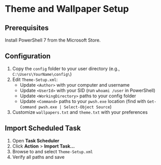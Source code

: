 # Theme and Wallpaper Setup

## Prerequisites

Install PowerShell 7 from the Microsoft Store.

## Configuration

1. Copy the `config` folder to your user directory (e.g., `C:\Users\YourName\config\`)
2. Edit `Theme-Setup.xml`:
   - Update `<Author>` with your computer and username
   - Update `<UserId>` with your SID (run `whoami /user` in PowerShell)
   - Update `<WorkingDirectory>` paths to your config folder
   - Update `<Command>` paths to your `pwsh.exe` location (find with `Get-Command pwsh.exe | Select-Object Source`)
3. Customize `wallpapers.txt` and `theme.txt` with your preferences

## Import Scheduled Task

1. Open **Task Scheduler**
2. Click **Action** > **Import Task...**
3. Browse to and select `Theme-Setup.xml`
4. Verify all paths and save
